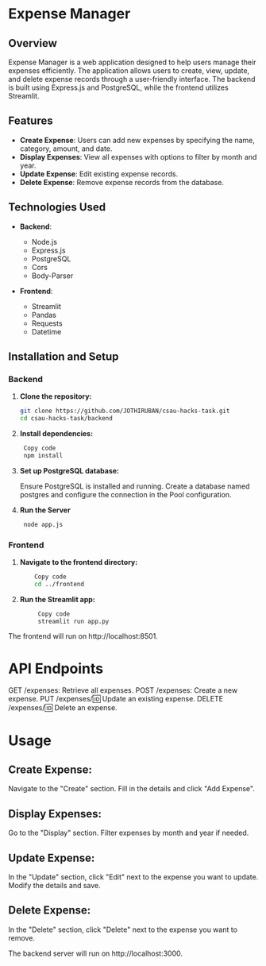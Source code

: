 # Expense Manager

## Overview

Expense Manager is a web application designed to help users manage their expenses efficiently. The application allows users to create, view, update, and delete expense records through a user-friendly interface. The backend is built using Express.js and PostgreSQL, while the frontend utilizes Streamlit.

## Features

- **Create Expense**: Users can add new expenses by specifying the name, category, amount, and date.
- **Display Expenses**: View all expenses with options to filter by month and year.
- **Update Expense**: Edit existing expense records.
- **Delete Expense**: Remove expense records from the database.

## Technologies Used

- **Backend**: 
  - Node.js
  - Express.js
  - PostgreSQL
  - Cors
  - Body-Parser

- **Frontend**: 
  - Streamlit
  - Pandas
  - Requests
  - Datetime

## Installation and Setup

### Backend

1. **Clone the repository:**
   ```bash
   git clone https://github.com/JOTHIRUBAN/csau-hacks-task.git
   cd csau-hacks-task/backend
   
2. **Install dependencies:**
   ```bash
    Copy code
    npm install

4. **Set up PostgreSQL database:**

    Ensure PostgreSQL is installed and running. Create a database named postgres and configure the connection in the Pool configuration.
3. **Run the Server**
   ```bash
    node app.js

### Frontend

1. **Navigate to the frontend directory:**
	```bash
		Copy code
		cd ../frontend

2. **Run the Streamlit app:**

   ```bash
		Copy code
		streamlit run app.py
   
The frontend will run on http://localhost:8501.

# API Endpoints
GET /expenses: Retrieve all expenses.
POST /expenses: Create a new expense.
PUT /expenses/:id: Update an existing expense.
DELETE /expenses/:id: Delete an expense.

# Usage
## Create Expense:

Navigate to the "Create" section.
Fill in the details and click "Add Expense".

## Display Expenses:

Go to the "Display" section.
Filter expenses by month and year if needed.

## Update Expense:

In the "Update" section, click "Edit" next to the expense you want to update.
Modify the details and save.

## Delete Expense:

In the "Delete" section, click "Delete" next to the expense you want to remove.

The backend server will run on http://localhost:3000.


 

